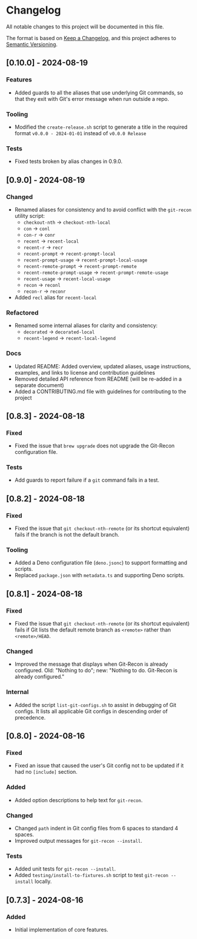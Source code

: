 # Changelog

All notable changes to this project will be documented in this file.

The format is based on [Keep a Changelog](https://keepachangelog.com/en/1.0.0/),
and this project adheres to [Semantic Versioning](https://semver.org/spec/v2.0.0.html).

## [0.10.0] - 2024-08-19

### Features

- Added guards to all the aliases that use underlying Git commands, so that they exit with Git's error message when run outside a repo.

### Tooling

- Modified the `create-release.sh` script to generate a title in the required format `v0.0.0 - 2024-01-01` instead of `v0.0.0 Release`

### Tests

- Fixed tests broken by alias changes in 0.9.0.

## [0.9.0] - 2024-08-19

### Changed

- Renamed aliases for consistency and to avoid conflict with the `git-recon` utility script:
  - `checkout-nth` → `checkout-nth-local`
  - `con` → `conl`
  - `con-r` → `conr`
  - `recent` → `recent-local`
  - `recent-r` → `recr`
  - `recent-prompt` → `recent-prompt-local`
  - `recent-prompt-usage` → `recent-prompt-local-usage`
  - `recent-remote-prompt` → `recent-prompt-remote`
  - `recent-remote-prompt-usage` → `recent-prompt-remote-usage`
  - `recent-usage` → `recent-local-usage`
  - `recon` → `reconl`
  - `recon-r` → `reconr`
- Added `recl` alias for `recent-local`

### Refactored

- Renamed some internal aliases for clarity and consistency:
  - `decorated` → `decorated-local`
  - `recent-legend` → `recent-local-legend`

### Docs

- Updated README: Added overview, updated aliases, usage instructions, examples, and links to license and contribution guidelines
- Removed detailed API reference from README (will be re-added in a separate document)
- Added a CONTRIBUTING.md file with guidelines for contributing to the project

## [0.8.3] - 2024-08-18

### Fixed

- Fixed the issue that `brew upgrade` does not upgrade the Git-Recon configuration file.

### Tests

- Add guards to report failure if a `git` command fails in a test.

## [0.8.2] - 2024-08-18

### Fixed

- Fixed the issue that `git checkout-nth-remote` (or its shortcut equivalent) fails if the branch is not the default branch.

### Tooling

- Added a Deno configuration file (`deno.jsonc`) to support formatting and scripts.
- Replaced `package.json` with `metadata.ts` and supporting Deno scripts.

## [0.8.1] - 2024-08-18

### Fixed

- Fixed the issue that `git checkout-nth-remote` (or its shortcut equivalent) fails if Git lists the default remote branch as `<remote>` rather than `<remote>/HEAD`.

### Changed

- Improved the message that displays when Git-Recon is already configured. Old: "Nothing to do"; new: "Nothing to do. Git-Recon is already configured."

### Internal

- Added the script `list-git-configs.sh` to assist in debugging of Git configs. It lists all applicable Git configs in descending order of precedence.

## [0.8.0] - 2024-08-16

### Fixed

- Fixed an issue that caused the user's Git config not to be updated if it had no `[include]` section.

### Added

- Added option descriptions to help text for `git-recon`.

### Changed

- Changed `path` indent in Git config files from 6 spaces to standard 4 spaces.
- Improved output messages for `git-recon --install`.

### Tests

- Added unit tests for `git-recon --install`.
- Added `testing/install-to-fixtures.sh` script to test `git-recon --install` locally.

## [0.7.3] - 2024-08-16

### Added

- Initial implementation of core features.
